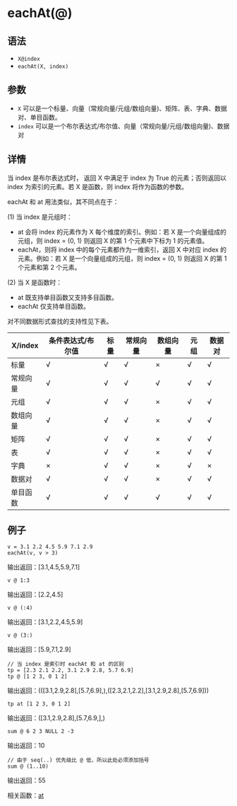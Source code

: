 # eachAt(@)

## 语法

* `X@index`
* `eachAt(X, index)`

## 参数

* `X` 可以是一个标量、向量（常规向量/元组/数组向量)、矩阵、表、字典、数据对、单目函数。
* `index` 可以是一个布尔表达式/布尔值、向量（常规向量/元组/数组向量)、数据对

## 详情

当 index 是布尔表达式时， 返回 X 中满足于 index 为 True 的元素；否则返回以 index 为索引的元素。若 X
是函数，则 index 将作为函数的参数。

eachAt 和 at 用法类似，其不同点在于：

(1) 当 index 是元组时：

* at 会将 index 的元素作为 X 每个维度的索引。例如：若 X 是一个向量组成的元组，则 index =
  (0, 1) 则返回 X 的第 1 个元素中下标为 1 的元素值。
* eachAt，则将 index 中的每个元素都作为一维索引，返回 X 中对应 index 的元素。例如：若 X
  是一个向量组成的元组，则 index = (0, 1) 则返回 X 的第 1 个元素和第 2 个元素。

(2) 当 X 是函数时：

* at 既支持单目函数又支持多目函数。
* eachAt 仅支持单目函数。

对不同数据形式查找的支持性见下表。

| X/index | 条件表达式/布尔值 | 标量 | 常规向量 | 数组向量 | 元组 | 数据对 |
| --- | --- | --- | --- | --- | --- | --- |
| 标量 | √ | √ | √ | × | √ | √ |
| 常规向量 | √ | √ | √ | √ | √ | √ |
| 元组 | √ | √ | √ | × | √ | √ |
| 数组向量 | √ | √ | √ | × | √ | √ |
| 矩阵 | √ | √ | √ | × | √ | √ |
| 表 | √ | √ | √ | × | √ | √ |
| 字典 | × | √ | √ | × | √ | × |
| 数据对 | √ | √ | √ | × | √ | √ |
| 单目函数 | √ | √ | √ | √ | √ | √ |

## 例子

```
v = 3.1 2.2 4.5 5.9 7.1 2.9
eachAt(v, v > 3)
```

输出返回：[3.1,4.5,5.9,7.1]

```
v @ 1:3
```

输出返回：[2.2,4.5]

```
v @ (:4)
```

输出返回：[3.1,2.2,4.5,5.9]

```
v @ (3:)
```

输出返回：[5.9,7.1,2.9]

```
// 当 index 是索引时 eachAt 和 at 的区别
tp = [2.3 2.1 2.2, 3.1 2.9 2.8, 5.7 6.9]
tp @ [1 2 3, 0 1 2]
```

输出返回：(([3.1,2.9,2.8],[5.7,6.9],),([2.3,2.1,2.2],[3.1,2.9,2.8],[5.7,6.9]))

```
tp at [1 2 3, 0 1 2]
```

输出返回：([3.1,2.9,2.8],[5.7,6.9,],)

```
sum @ 6 2 3 NULL 2 -3
```

输出返回：10

```
// 由于 seq(..) 优先级比 @ 低，所以此处必须添加括号
sum @ (1..10)
```

输出返回：55

相关函数：[at](at.md)

